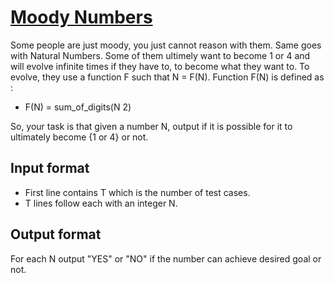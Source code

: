 # [Moody Numbers][link]

Some people are just moody, you just cannot reason with them. Same goes with Natural Numbers. Some of them ultimely want to become 1 or 4 and will evolve infinite times if they have to, to become what they want to. To evolve, they use a function F such that N = F(N). Function F(N) is defined as :

- F(N) = sum_of_digits(N 2)

So, your task is that given a number N, output if it is possible for it to ultimately become {1 or 4} or not.

## Input format

- First line contains T which is the number of test cases.
- T lines follow each with an integer N.

## Output format

For each N output "YES" or "NO" if the number can achieve desired goal or not.

[link]: https://www.hackerearth.com/practice/algorithms/dynamic-programming/introduction-to-dynamic-programming-1/practice-problems/algorithm/moody-numbers/
